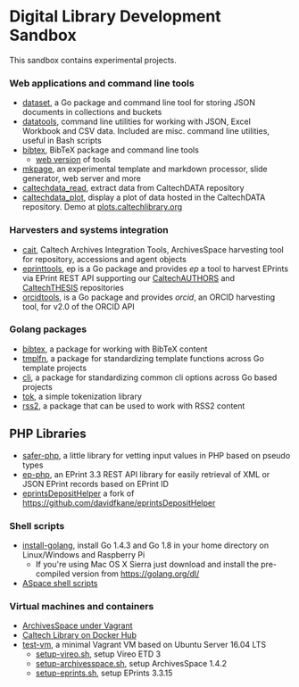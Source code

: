 # Digital Library Development Sandbox

This sandbox contains experimental projects.


### Web applications and command line tools

+ [dataset](https://caltechlibrary.github.io/dataset), a Go package and command line tool for storing JSON documents in collections and buckets
+ [datatools](https://caltechlibrary.github.io/datatools), command line utilities for working with JSON, Excel Workbook and CSV data. Included are misc. command line utilities, useful in Bash scripts
+ [bibtex](https://caltechlibrary.github.io/bibtex), BibTeX package and command line tools
    + [web version](https://caltechlibrary.github.io/bibtex/webapp) of tools
+ [mkpage](https://caltechlibrary.github.io/mkpage), an experimental template and markdown processor, slide generator, web server and more
+ [caltechdata_read](https://github.com/caltechlibrary/caltechdata_read), extract data from CaltechDATA repository 
+ [caltechdata_plot](https://github.com/caltechlibrary/caltechdata_plot),
display a plot of data hosted in the CaltechDATA repository. Demo at [plots.caltechlibrary.org](plots.caltechlibrary.org) 

### Harvesters and systems integration 

+ [cait](https://caltechlibrary.github.io/cait), Caltech Archives Integration Tools, ArchivesSpace harvesting tool for repository, accessions and agent objects
+ [eprinttools](https://caltechlibrary.github.io/eprinttools), ep is a Go package and provides _ep_ a tool to harvest EPrints via EPrint REST API supporting our [CaltechAUTHORS](http://authors.library.caltech.edu) and [CaltechTHESIS](http://thesis.library.caltech.edu) repositories
+ [orcidtools](https://caltechlibrary.github.io/orcidtools), is a Go package and provides _orcid_, an ORCID harvesting tool, for v2.0 of the ORCID API

### Golang packages

+ [bibtex](https://github.com/caltechlibrary/bibtex), a package for working with BibTeX content
+ [tmplfn](https://github.com/caltechlibrary/tmplfn), a package for standardizing template functions across Go template projects
+ [cli](https://github.com/caltechlibrary/cli), a package for standardizing common cli options across Go based projects
+ [tok](https://github.com/caltechlibrary/tok), a simple tokenization library
+ [rss2](https://github.com/caltechlibrary/rss2), a package that can be used to work with RSS2 content

## PHP Libraries

+ [safer-php](https://github.com/caltechlibrary/safer-php), a little library for vetting input values in PHP based on pseudo types
+ [ep-php](https://github.com/caltechlibrary/ep-php), an EPrint 3.3 REST API library for easily retrieval of XML or JSON EPrint records based on EPrint ID
+ [eprintsDepositHelper](https://github.com/caltechlibrary/eprintsDepositHelper) a fork of https://github.com/davidfkane/eprintsDepositHelper

### Shell scripts

+ [install-golang](https://github.com/caltechlibrary/install-golang), install Go 1.4.3 and Go 1.8 in your home directory on Linux/Windows and Raspberry Pi
    + If you're using Mac OS X Sierra just download and install the pre-compiled version from https://golang.org/dl/
+ [ASpace shell scripts](https://github.com/caltechlibrary/aspace-shell-scripts)

### Virtual machines and containers

+ [ArchivesSpace under Vagrant](https://github.com/caltechlibrary/archivesspace_vagrant)
+ [Caltech Library on Docker Hub](https://hub.docker.com/u/caltechlibrary)
+ [test-vm](https://github.com/caltechlibrary/test-vm), a minimal Vagrant VM based on Ubuntu Server 16.04 LTS
    + [setup-vireo.sh](https://raw.githubusercontent.com/caltechlibrary/test-vm/master/setup-vireo.sh), setup Vireo ETD 3
    + [setup-archivesspace.sh](https://raw.githubusercontent.com/caltechlibrary/test-vm/master/setup-archivesspace.sh), setup ArchivesSpace 1.4.2
    + [setup-eprints.sh](https://raw.githubusercontent.com/caltechlibrary/test-vm/master/setup-eprints.sh), setup EPrints 3.3.15


